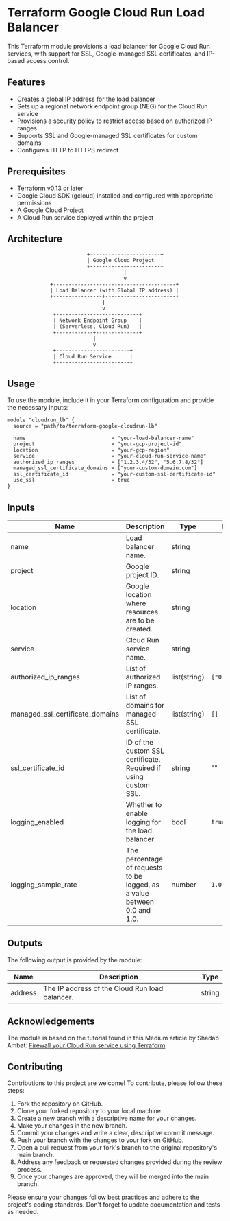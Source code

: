 # Terraform Google Cloud Run Load Balancer

This Terraform module provisions a load balancer for Google Cloud Run services, with support for SSL, Google-managed SSL certificates, and IP-based access control.

## Features

- Creates a global IP address for the load balancer
- Sets up a regional network endpoint group (NEG) for the Cloud Run service
- Provisions a security policy to restrict access based on authorized IP ranges
- Supports SSL and Google-managed SSL certificates for custom domains
- Configures HTTP to HTTPS redirect

## Prerequisites

- Terraform v0.13 or later
- Google Cloud SDK (gcloud) installed and configured with appropriate permissions
- A Google Cloud Project
- A Cloud Run service deployed within the project

## Architecture

```text
                          +-----------------------+
                          | Google Cloud Project  |
                          +-----------+-----------+
                                      |
                                      v
              +----------------------------------------+
              | Load Balancer (with Global IP address) |
              +----------------+-----------------------+
                               |
                               v
               +---------------------------+
               | Network Endpoint Group    |
               | (Serverless, Cloud Run)   |
               +------------+--------------+
                            |
                            v
               +------------------------+
               | Cloud Run Service      |
               +------------------------+
```

## Usage

To use the module, include it in your Terraform configuration and provide the necessary inputs:

```hcl
module "cloudrun_lb" {
  source = "path/to/terraform-google-cloudrun-lb"

  name                            = "your-load-balancer-name"
  project                         = "your-gcp-project-id"
  location                        = "your-gcp-region"
  service                         = "your-cloud-run-service-name"
  authorized_ip_ranges            = ["1.2.3.4/32", "5.6.7.8/32"]
  managed_ssl_certificate_domains = ["your-custom-domain.com"]
  ssl_certificate_id              = "your-custom-ssl-certificate-id"
  use_ssl                         = true
}
```

<!-- BEGINNING OF PRE-COMMIT-TERRAFORM DOCS HOOK -->
## Inputs

| Name | Description | Type | Default | Required |
|------|-------------|------|---------|----------|
| name | Load balancer name. | string | | yes |
| project | Google project ID. | string | | yes |
| location | Google location where resources are to be created. | string | | yes |
| service | Cloud Run service name. | string | | yes |
| authorized_ip_ranges | List of authorized IP ranges. | list(string) | `["0.0.0.0/0"]` | no |
| managed_ssl_certificate_domains | List of domains for managed SSL certificate. | list(string) | `[]` | no |
| ssl_certificate_id | ID of the custom SSL certificate. Required if using custom SSL. | string | "" | no |
| logging_enabled | Whether to enable logging for the load balancer. | bool | `true` | no |
| logging_sample_rate | The percentage of requests to be logged, as a value between 0.0 and 1.0. | number | `1.0` | no |

## Outputs

The following output is provided by the module:

| Name | Description | Type |
|------|-------------|------|
| address | The IP address of the Cloud Run load balancer. | string |

<!-- END OF PRE-COMMIT-TERRAFORM DOCS HOOK -->

## Acknowledgements

The module is based on the tutorial found in this Medium article by Shadab Ambat: [Firewall your Cloud Run service using Terraform](https://shadabambat1.medium.com/firewall-your-cloud-run-service-using-terraform-582848679eab).

## Contributing

Contributions to this project are welcome! To contribute, please follow these steps:

1. Fork the repository on GitHub.
2. Clone your forked repository to your local machine.
3. Create a new branch with a descriptive name for your changes.
4. Make your changes in the new branch.
5. Commit your changes and write a clear, descriptive commit message.
6. Push your branch with the changes to your fork on GitHub.
7. Open a pull request from your fork's branch to the original repository's main branch.
8. Address any feedback or requested changes provided during the review process.
9. Once your changes are approved, they will be merged into the main branch.

Please ensure your changes follow best practices and adhere to the project's coding standards. Don't forget to update documentation and tests as needed.